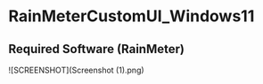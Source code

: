 # RainMeterCustomUI_Windows11 

## Required Software (RainMeter)


 ![SCREENSHOT](Screenshot (1).png)  
